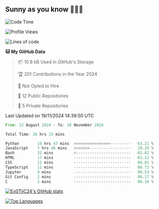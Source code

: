 ## Sunny as you know 🫨🫨👋

<!--START_SECTION:waka-->
![Code Time](http://img.shields.io/badge/Code%20Time-26%20hrs%2044%20mins-blue)

![Profile Views](http://img.shields.io/badge/Profile%20Views-13-blue)

![Lines of code](https://img.shields.io/badge/From%20Hello%20World%20I%27ve%20Written-187.1%20thousand%20lines%20of%20code-blue)

**🐱 My GitHub Data** 

> 📦 10.8 kB Used in GitHub's Storage 
 > 
> 🏆 201 Contributions in the Year 2024
 > 
> 🚫 Not Opted to Hire
 > 
> 📜 12 Public Repositories 
 > 
> 🔑 5 Private Repositories 
 > 

 Last Updated on 19/11/2024 14:39:50 UTC
<!--END_SECTION:waka-->

<!--START_SECTION:code-->

```rust
From: 12 August 2024 - To: 18 November 2024

Total Time: 26 hrs 33 mins

Python        16 hrs 47 mins  >>>>>>>>>>>>>>>>---------   63.21 %
JavaScript    7 hrs 46 mins   >>>>>>>------------------   29.29 %
Bash          32 mins         >------------------------   02.02 %
HTML          17 mins         -------------------------   01.12 %
CSS           12 mins         -------------------------   00.81 %
TypeScript    11 mins         -------------------------   00.73 %
Jupyter       8 mins          -------------------------   00.53 %
Git Config    2 mins          -------------------------   00.17 %
C             2 mins          -------------------------   00.16 %
```

<!--END_SECTION:code-->
<a href="http://www.github.com/Ex0TiiC24"><img src="https://github-readme-stats.vercel.app/api?username=Ex0TiiC24&show_icons=true&hide=&count_private=true&title_color=0891b2&text_color=ffffff&icon_color=0891b2&bg_color=1c1917&hide_border=true&show_icons=true" alt="Ex0TiiC24's GitHub stats" /></a>

<a href="https://github.com/Ex0TiiC24" align="left"><img src="https://github-readme-stats.vercel.app/api/top-langs/?username=Ex0TiiC24&langs_count=10&title_color=0891b2&text_color=ffffff&icon_color=0891b2&bg_color=1c1917&hide_border=true&locale=en&custom_title=Top%20%Languages" alt="Top Languages" /></a>

